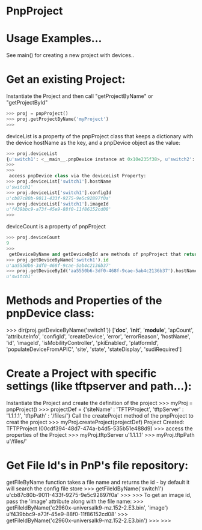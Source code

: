 # PnpProject
# ###############
#  Usage Examples...
 See main() for creating a new project with devices..
 
# Get an existing Project:
Instantiate the Project and then call "getProjectByName" or "getProjectById"
```python
>>> proj = pnpProject()
>>> proj.getProjectByName('myProject')
>>>
```

deviceList is a property of the pnpProject class that keeps a dictionary with the device hostName as the key, and a pnpDevice object as the value:
```python
>>> proj.deviceList
{u'switch1': <__main__.pnpDevice instance at 0x10e235f38>, u'switch2': <__main__.pnpDevice instance at 0x10e2431b8>, u'switch3': <__main__.pnpDevice instance at 0x10e243098>}
>>>
>>>
 access pnpDevice class via the deviceList Property:
>>> proj.deviceList['switch1'].hostName
u'switch1'
>>> proj.deviceList['switch1'].configId
u'cb87c80b-9011-433f-9275-9e5c92897f0a'
>>> proj.deviceList['switch1'].imageId
u'f439bbc9-a73f-45e9-88f0-11f86152cd08'
>>>
```

 deviceCount is a property of pnpProject
```python
>>> proj.deviceCount
9
>>>
 getDeviceByName and getDeviceById are methods of pnpProject that return the pnpDevice object in the Project
>>> proj.getDeviceByName('switch1').id
u'aa5550b6-3df0-468f-9cae-5ab4c2136b37'
>>> proj.getDeviceById('aa5550b6-3df0-468f-9cae-5ab4c2136b37').hostName
u'switch1'
```

# ###############
#  Methods and Properties of the pnpDevice class:
\>>> dir(proj.getDeviceByName('switch1'))
 ['__doc__', '__init__', '__module__', 'apCount', 'attributeInfo', 'configId', 'createDevice', 'error', 'errorReason', 'hostName', 'id', 'imageId', 'isMobilityController', 'pkiEnabled', 'platformId', 'populateDeviceFromAPIC', 'site', 'state', 'stateDisplay', 'sudiRequired']

# ###############
# Create a Project with specific settings (like tftpserver and path...):
 Instantiate the Project and create the definition of the project
\>>> myProj = pnpProject()
\>>> projectDef = {'siteName' : 'TFTPProject', 'tftpServer' : '1.1.1.1', 'tftpPath' : '/files/'}
  Call the createProjet method of the pnpProject to creat the project
\>>> myProj.createProject(projectDef)
 Project Created: TFTPProject (00cdf394-48d7-474a-b4d5-535b51e488d9)
\>>>
  access the properties of the Project
\>>> myProj.tftpServer
 u'1.1.1.1'
\>>> myProj.tftpPath
 u'/files/'
 
# ###############
# Get File Id's in PnP's file repository:

  getFileByName function takes a file name and returns the id - by default it will search the config file store
\>>> getFileIdByName('switch1')
 u'cb87c80b-9011-433f-9275-9e5c92897f0a'
\>>>
\>>>
  To get an image id, pass the 'image' attribute along with the file name:
\>>> getFileIdByName('c2960x-universalk9-mz.152-2.E3.bin', 'image')
 u'f439bbc9-a73f-45e9-88f0-11f86152cd08'
\>>> getFileIdByName('c2960x-universalk9-mz.152-2.E3.bin')
\>>>
\>>>